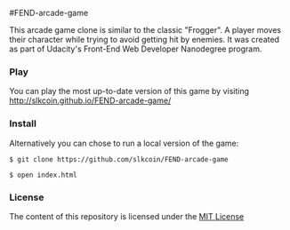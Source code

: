 #FEND-arcade-game

This arcade game clone is similar to the classic "Frogger". A player moves their
character while trying to avoid getting hit by enemies. It was created as part of
Udacity's Front-End Web Developer Nanodegree program.

### Play

You can play the most up-to-date version of this game by visiting http://slkcoin.github.io/FEND-arcade-game/

### Install

Alternatively you can chose to run a local version of the game:

`$ git clone https://github.com/slkcoin/FEND-arcade-game`

`$ open index.html`

### License

The content of this repository is licensed under the [MIT License](https://opensource.org/licenses/MIT)
